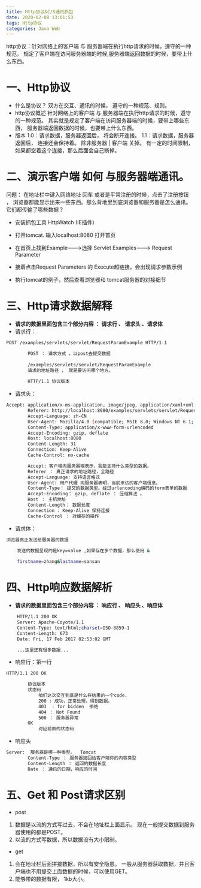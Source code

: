 ```yaml
---
title: Http协议&C/S通讯抓包
date: 2020-02-08 13:01:53
tags: Http协议
categories: Java Web
---
```

http协议：针对网络上的客户端 与 服务器端在执行http请求的时候，遵守的一种规范。 规定了客户端在访问服务器端的时候,服务器端返回数据的时候，要带上什么东西。
<!--more-->
# 一、Http协议

 - 什么是协议？
双方在交互、通讯的时候， 遵守的一种规范、规则。
 -  http协议概述
针对网络上的客户端 与 服务器端在执行http请求的时候，遵守的一种规范。 其实就是规定了客户端在访问服务器端的时候，要带上哪些东西， 服务器端返回数据的时候，也要带上什么东西。 
 - 版本
	1.0：请求数据，服务器返回后， 将会断开连接。
	1.1：请求数据，服务器返回后， 连接还会保持着。 除非服务器 | 客户端 关掉。 有一定的时间限制，如果都空着这个连接，那么后面会自己断掉。
	
# 二、演示客户端 如何 与服务器端通讯。
问题： 在地址栏中键入网络地址 回车  或者是平常注册的时候，点击了注册按钮 ， 浏览器都能显示出来一些东西。那么背地里到底浏览器和服务器是怎么通讯。 它们都传输了哪些数据？
 - 安装抓包工具 HttpWatch (IE插件)

 - 打开tomcat. 输入localhost:8080 打开首页

 - 在首页上找到Example--->选择 Servlet Examples---> Request Parameter
 - 接着点击Request  Parameters 的 Execute超链接，会出现请求参数示例
 - 执行tomcat的例子，然后查看浏览器和 tomcat服务器的对接细节


# 三、Http请求数据解释
 - **请求的数据里面包含三个部分内容 ： 请求行 、 请求头 、请求体**
 - 请求行：


```bash
POST /examples/servlets/servlet/RequestParamExample HTTP/1.1 

		POST ： 请求方式 ，以post去提交数据
			
		/examples/servlets/servlet/RequestParamExample
		请求的地址路径 ， 就是要访问哪个地方。
	
		HTTP/1.1 协议版本
```

 - 请求头：

```bash
Accept: application/x-ms-application, image/jpeg, application/xaml+xml, image/gif, image/pjpeg, application/x-ms-xbap, */*
		Referer: http://localhost:8080/examples/servlets/servlet/RequestParamExample
		Accept-Language: zh-CN
		User-Agent: Mozilla/4.0 (compatible; MSIE 8.0; Windows NT 6.1; WOW64; Trident/4.0; SLCC2; .NET CLR 2.0.50727; .NET CLR 3.5.30729; .NET CLR 3.0.30729; Media Center PC 6.0; .NET4.0C; .NET4.0E)
		Content-Type: application/x-www-form-urlencoded
		Accept-Encoding: gzip, deflate
		Host: localhost:8080
		Content-Length: 31
		Connection: Keep-Alive
		Cache-Control: no-cache

		Accept: 客户端向服务器端表示，我能支持什么类型的数据。 
		Referer ： 真正请求的地址路径，全路径
		Accept-Language: 支持语言格式
		User-Agent: 用户代理 向服务器表明，当前来访的客户端信息。 
		Content-Type： 提交的数据类型。经过urlencoding编码的form表单的数据
		Accept-Encoding： gzip, deflate ： 压缩算法 。 
		Host ： 主机地址
		Content-Length： 数据长度
		Connection : Keep-Alive 保持连接
		Cache-Control ： 对缓存的操作
```
 - 请求体：


```bash
浏览器真正发送给服务器的数据 
	
	发送的数据呈现的是key=value ,如果存在多个数据，那么使用 &

	firstname=zhang&lastname=sansan
```
# 四、Http响应数据解析

 - **请求的数据里面包含三个部分内容 ： 响应行 、 响应头 、响应体**


```bash
	HTTP/1.1 200 OK
	Server: Apache-Coyote/1.1
	Content-Type: text/html;charset=ISO-8859-1
	Content-Length: 673
	Date: Fri, 17 Feb 2017 02:53:02 GMT

	...这里还有很多数据...
```

-  响应行：第一行

```bash
HTTP/1.1 200 OK

		协议版本  
		状态码 
			咱们这次交互到底是什么样结果的一个code. 
			200 : 成功，正常处理，得到数据。
			403  : for bidden  拒绝
			404 ： Not Found
			500 ： 服务器异常
		OK
			对应前面的状态码  
```

* 响应头


```bash
Server:  服务器是哪一种类型。  Tomcat
		Content-Type ： 服务器返回给客户端你的内容类型
		Content-Length ： 返回的数据长度
		Date ： 通讯的日期，响应的时间		
```

# 五、Get 和  Post请求区别
- post
1. 数据是以流的方式写过去，不会在地址栏上面显示。  现在一般提交数据到服务器使用的都是POST。
2. 以流的方式写数据，所以数据没有大小限制。

-  get

1. 会在地址栏后面拼接数据，所以有安全隐患。 一般从服务器获取数据，并且客户端也不用提交上面数据的时候，可以使用GET。
2. 能够带的数据有限， 1kb大小。